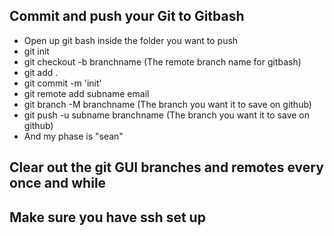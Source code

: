 ## Commit and push your Git to Gitbash 
 
  - Open up git bash inside the folder you want to push 
  - git init
  - git checkout -b branchname (The remote branch name for gitbash)
  - git add . 
  - git commit -m 'init'
  - git remote add subname email 
  - git branch -M branchname (The branch you want it to save on github)
  - git push -u subname branchname (The branch you want it to save on github)
  - And my phase is "sean" 
## Clear out the git GUI branches and remotes every once and while 
## Make sure you have ssh set up 